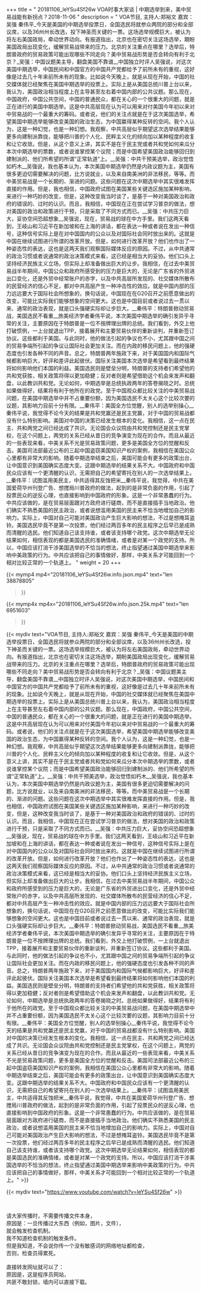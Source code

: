 +++
title = " 20181106_leYSu4Sf26w VOA时事大家谈 | 中期选举到来，美中贸易战能有新拐点？2018-11-06 "
description = " VOA节目, 主持人:郑裕文 嘉宾：吴强 秦伟平_今天是美国的中期选举投票日，全国选民将就参众两院的部分和全部议席，以及36州州长改选，投下神圣而关键的一票。这场选举规模巨大，被认为将左右美国政局，牵动世界动向。有报道指出，北京也在密切关注这场选举，期盼美国政局出现变化，缓解贸易战带来的压力。北京的关注重点在哪里？选举后，特朗普政府的贸易政策可能出现哪些不同走向？美中贸易战形势是否会转向有利于北京？_吴强：中国议题美主导，翻盘美国不靠谱__中国独立时评人吴强说，对这次美国中期选举，中国民间和中国官方的中国共产党都给予了前所未有的重视，这好像是过去几十年来前所未有的现象。比如说今天晚上，就是从现在开始，中国的社交媒体就已经聚焦在美国中期选举的投票上。实际上是从美国总统川普上台以来，我认为，美国政治相当程度上在主导甚至左右着中国内部的公共议题。那么现在，中国政府，中国公共空间，中国的普通民众，都在关心的一个很重大的问题，就是正在进行的美国中期选举。这是中共高层现在认为可以用来对付美国今年初以来对中贸易战的一个最重大的筹码。或者说，他们的关注点就是在于这次美国选举，希望美国中期选举能够改变美国的政治生态，为中国赢得某种反转的空间。我个人认为，这是一种幻觉，也是一种幻想。我观察，中共高层似乎期望这次选举结果能够更多向建制派靠拢，能够把川普的个人化、民粹主义化的倾向加以某种程度的收复和让它收敛。但是，从这个意义上讲，其实不是在于民主党或者共和党如何来瓜分本次中期选举的票数，或者说谁掌控某个议院；而是中国希望美国政治能够回归到建制派的、他们所希望的所谓“正常轨道”上。__吴强：中共干预美选举，政治觉悟如朽木__吴强说，我也基本认为，本次美国中期选举仍然是内政议题为主，美国有很多更迫切需要解决的问题，比方说就业，以及来自南美洲的非法移民，等等。而中美贸易战是一个长期的、渐进的问题。这些问题在这次中期选举中其实很难发挥直接的作用。但是，我也相信，中国政府试图在美国某些关键选区施加某种影响，来进行一种巧妙的改变，但是，这种改变我当时谈了，是基于一种对美国政治和政府的错误的、过时的认识。而且，我相信，中国现在正在尝试学习普京的做法，想对美国的政治和政策进行干预，只是采取了不同方式而已。__吴强：中共压力巨大，妥协空间恐超想象__吴强说，现在，贸易战的球在中方手里。我们这两天看到，王岐山和习近平在新加坡和在上海的讲话，都在表达一种或者说在发出一种信号，这种信号实际上是在对中国国内的公众以及对国际社会同时放出来的。这就是中国在继续试图进行所谓的改革开放。但是，如何进行改革开放？他们也作出了一种姿态性的表达，这也是这两天我们观察国际媒体反应的原因。不过，从中共通常的政治习惯或者说通常的政治决策模式来看，这已经是相当大的妥协。他们口头上坚持经济民族主义立场，但实际上却准备做出巨大的让步。我相信，在过去中美贸易战半年期间，中国公众和政府所感受到的压力是巨大的，无论是广东省的外贸进出口变化，还是外贸中经常账户的赤字，以及中共高层所发现的、社交媒体所散布的民营经济的信心不足，都对中共高层产生一种冲击性的效应。就是中国内部的压力远远要大于国际社会所想象的，换句话说，中国现在在G20召开之前愿意做出的改变，可能比实际我们能够想象的空间更大。这也是中国目前或者说过去一贯以来、通常的政治表现，就是口头强硬实际却让步巨大。__秦伟平：特朗普掀动贸易战，美国选民不看重__旅美经济学者秦伟平说，本次美国中期选举的确引发异乎寻常的关注，主要原因在于特朗普是一位不按牌理出牌的总统。我们看到，外交上他打破惯例，一上台就退出TPP，接着展开和主要贸易伙伴的重新谈判，并重新签订协议。这些都利于美国。与此同时，他的做法引起的争议也不小，尤其跟中国之间的贸易争端所引起的争议让国际社会更加关注。而在内政的移民问题上，他的强硬态度也引发各种不同的声音。总之，特朗普两年施政下来，对于美国国内和国际气候都影响巨大，好评和差评此起彼伏。国际关注美国本次选举是希望看到最终结果将如何影响他们本国的利益。美国选民则是壁垒分明，特朗普的支持者们希望他的共和党获胜，相关政策将得以更加稳健；反对者则是希望借助这个机会来发声和翻盘，以此教训共和党。无论如何，中期选举是总统执政两年的答卷揭晓之时。总统如果做得好，结果将有利于他所在的政党。至于中国观众都比较关注的中美贸易战问题，在美国中期选举中并不占重要份额，因为美国选民不太关心这个比较次要的议题，其影响力目前十分有限。__秦伟平：美国全方位觉醒，别人的选举别操心__秦伟平说，我觉得不论今天的结果是共和党赢还是民主党赢，对于中国的贸易战都没有什么特别影响。美国对中国的决策已经发生根本的变化。我相信，这一点在民主、共和两党之间已经达成了共识。无论国会众议院由共和党控制还是民主党掌权，在这个问题上，两党的关系已经从昔日的竞争演变为现在的合作。而且从最近的一些表现来看，中美关系不光是贸易政策问题，更多是美国全方位的觉醒和反击。美国司法部最近公布的三起中国盗窃美国知识产权的案例，我相信在美国公众心里都有非常大的影响。随着中期选举结束之后，美国可能会有更多的政策出台，让中国意识到美国确实态度大变。这跟中期选举的结果关系不大。中国政府和中国民众应该有一个更清醒的认识，无需把自己的希望寄托在别人的一次选举结果上。__秦伟平：试图滥用美民主，中共适得其反蚀把米__秦伟平说，我觉得，中共在美国爱荷华州刊登广告、想搅局川普政府的做法，起到的是非常负面的作用，引起了投票民众的逆反心理，也直接影响到中国政府的形象。这是一个非常愚蠢的行为。中共应该做的，是在贸易层面跟对方政府进行磋商，而不是直接插手当地政治。他们确实不熟悉美国的民主政治，或者说想滥用美国的民主来不恰当地增加自己的影响力。实际上，中国对自己可能对美国政治产生巨大影响的想法，不过是想掩耳盗铃。美国选民毕竟不是第一次投票，他们经过两百多年的民主程序之后早已是成熟而清醒的选民。他们知道自己该支持谁，或者该支持哪个政党。这次中期选举无论结果如何，相信表现的都是美国选民的准确情绪，或者是对某一个政党的支持。所以，中国应该打消干涉美国选举的不恰当的想法，终止指望通过美国中期选举来影响中美政策的行为。中共应该把自己的事情做好，那样，中美关系才可能回到一个相对比较正常的一个轨道上。 "
weight = 20
+++

{{< mymp4 mp4="20181106_leYSu4Sf26w.info.json.mp4" 
text="len 38878805"
>}}

{{< mymp4x  mp4x="20181106_leYSu4Sf26w.info.json.25k.mp4"
text="len 6951603"
>}}


{{< mydiv text="VOA节目, 主持人:郑裕文 嘉宾：吴强 秦伟平_今天是美国的中期选举投票日，全国选民将就参众两院的部分和全部议席，以及36州州长改选，投下神圣而关键的一票。这场选举规模巨大，被认为将左右美国政局，牵动世界动向。有报道指出，北京也在密切关注这场选举，期盼美国政局出现变化，缓解贸易战带来的压力。北京的关注重点在哪里？选举后，特朗普政府的贸易政策可能出现哪些不同走向？美中贸易战形势是否会转向有利于北京？_吴强：中国议题美主导，翻盘美国不靠谱__中国独立时评人吴强说，对这次美国中期选举，中国民间和中国官方的中国共产党都给予了前所未有的重视，这好像是过去几十年来前所未有的现象。比如说今天晚上，就是从现在开始，中国的社交媒体就已经聚焦在美国中期选举的投票上。实际上是从美国总统川普上台以来，我认为，美国政治相当程度上在主导甚至左右着中国内部的公共议题。那么现在，中国政府，中国公共空间，中国的普通民众，都在关心的一个很重大的问题，就是正在进行的美国中期选举。这是中共高层现在认为可以用来对付美国今年初以来对中贸易战的一个最重大的筹码。或者说，他们的关注点就是在于这次美国选举，希望美国中期选举能够改变美国的政治生态，为中国赢得某种反转的空间。我个人认为，这是一种幻觉，也是一种幻想。我观察，中共高层似乎期望这次选举结果能够更多向建制派靠拢，能够把川普的个人化、民粹主义化的倾向加以某种程度的收复和让它收敛。但是，从这个意义上讲，其实不是在于民主党或者共和党如何来瓜分本次中期选举的票数，或者说谁掌控某个议院；而是中国希望美国政治能够回归到建制派的、他们所希望的所谓“正常轨道”上。__吴强：中共干预美选举，政治觉悟如朽木__吴强说，我也基本认为，本次美国中期选举仍然是内政议题为主，美国有很多更迫切需要解决的问题，比方说就业，以及来自南美洲的非法移民，等等。而中美贸易战是一个长期的、渐进的问题。这些问题在这次中期选举中其实很难发挥直接的作用。但是，我也相信，中国政府试图在美国某些关键选区施加某种影响，来进行一种巧妙的改变，但是，这种改变我当时谈了，是基于一种对美国政治和政府的错误的、过时的认识。而且，我相信，中国现在正在尝试学习普京的做法，想对美国的政治和政策进行干预，只是采取了不同方式而已。__吴强：中共压力巨大，妥协空间恐超想象__吴强说，现在，贸易战的球在中方手里。我们这两天看到，王岐山和习近平在新加坡和在上海的讲话，都在表达一种或者说在发出一种信号，这种信号实际上是在对中国国内的公众以及对国际社会同时放出来的。这就是中国在继续试图进行所谓的改革开放。但是，如何进行改革开放？他们也作出了一种姿态性的表达，这也是这两天我们观察国际媒体反应的原因。不过，从中共通常的政治习惯或者说通常的政治决策模式来看，这已经是相当大的妥协。他们口头上坚持经济民族主义立场，但实际上却准备做出巨大的让步。我相信，在过去中美贸易战半年期间，中国公众和政府所感受到的压力是巨大的，无论是广东省的外贸进出口变化，还是外贸中经常账户的赤字，以及中共高层所发现的、社交媒体所散布的民营经济的信心不足，都对中共高层产生一种冲击性的效应。就是中国内部的压力远远要大于国际社会所想象的，换句话说，中国现在在G20召开之前愿意做出的改变，可能比实际我们能够想象的空间更大。这也是中国目前或者说过去一贯以来、通常的政治表现，就是口头强硬实际却让步巨大。__秦伟平：特朗普掀动贸易战，美国选民不看重__旅美经济学者秦伟平说，本次美国中期选举的确引发异乎寻常的关注，主要原因在于特朗普是一位不按牌理出牌的总统。我们看到，外交上他打破惯例，一上台就退出TPP，接着展开和主要贸易伙伴的重新谈判，并重新签订协议。这些都利于美国。与此同时，他的做法引起的争议也不小，尤其跟中国之间的贸易争端所引起的争议让国际社会更加关注。而在内政的移民问题上，他的强硬态度也引发各种不同的声音。总之，特朗普两年施政下来，对于美国国内和国际气候都影响巨大，好评和差评此起彼伏。国际关注美国本次选举是希望看到最终结果将如何影响他们本国的利益。美国选民则是壁垒分明，特朗普的支持者们希望他的共和党获胜，相关政策将得以更加稳健；反对者则是希望借助这个机会来发声和翻盘，以此教训共和党。无论如何，中期选举是总统执政两年的答卷揭晓之时。总统如果做得好，结果将有利于他所在的政党。至于中国观众都比较关注的中美贸易战问题，在美国中期选举中并不占重要份额，因为美国选民不太关心这个比较次要的议题，其影响力目前十分有限。__秦伟平：美国全方位觉醒，别人的选举别操心__秦伟平说，我觉得不论今天的结果是共和党赢还是民主党赢，对于中国的贸易战都没有什么特别影响。美国对中国的决策已经发生根本的变化。我相信，这一点在民主、共和两党之间已经达成了共识。无论国会众议院由共和党控制还是民主党掌权，在这个问题上，两党的关系已经从昔日的竞争演变为现在的合作。而且从最近的一些表现来看，中美关系不光是贸易政策问题，更多是美国全方位的觉醒和反击。美国司法部最近公布的三起中国盗窃美国知识产权的案例，我相信在美国公众心里都有非常大的影响。随着中期选举结束之后，美国可能会有更多的政策出台，让中国意识到美国确实态度大变。这跟中期选举的结果关系不大。中国政府和中国民众应该有一个更清醒的认识，无需把自己的希望寄托在别人的一次选举结果上。__秦伟平：试图滥用美民主，中共适得其反蚀把米__秦伟平说，我觉得，中共在美国爱荷华州刊登广告、想搅局川普政府的做法，起到的是非常负面的作用，引起了投票民众的逆反心理，也直接影响到中国政府的形象。这是一个非常愚蠢的行为。中共应该做的，是在贸易层面跟对方政府进行磋商，而不是直接插手当地政治。他们确实不熟悉美国的民主政治，或者说想滥用美国的民主来不恰当地增加自己的影响力。实际上，中国对自己可能对美国政治产生巨大影响的想法，不过是想掩耳盗铃。美国选民毕竟不是第一次投票，他们经过两百多年的民主程序之后早已是成熟而清醒的选民。他们知道自己该支持谁，或者该支持哪个政党。这次中期选举无论结果如何，相信表现的都是美国选民的准确情绪，或者是对某一个政党的支持。所以，中国应该打消干涉美国选举的不恰当的想法，终止指望通过美国中期选举来影响中美政策的行为。中共应该把自己的事情做好，那样，中美关系才可能回到一个相对比较正常的一个轨道上。" >}}
<br>

{{< mydiv text="https://www.youtube.com/watch?v=leYSu4Sf26w" >}}


<br>

请大家传播时，不需要传播文件本身，<br>
原因是：一旦传播过大东西（例如，图片，文件），<br>
就会触发检查机制。<br>
我不知道检查机制的触发条件。<br>
但是我知道，不会说你传一个没有敏感词的网络地址都检查，<br>
否则，检查员得累死。<br><br>
直接转发网址就可以了：<br>
原因是，这是程序员网站，<br>
共匪不敢封锁，墙内可以直接下载。


